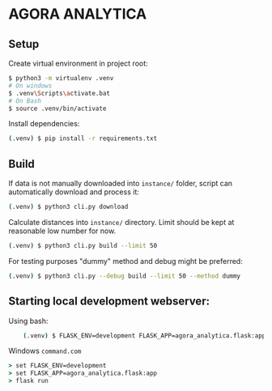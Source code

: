 # AGORA ANALYTICA

## Setup
Create virtual environment in project root:
```bash
$ python3 -m virtualenv .venv
# On windows
$ .venv\Scripts\activate.bat
# On Bash
$ source .venv/bin/activate
```

Install dependencies:
```bash
(.venv) $ pip install -r requirements.txt
```

## Build
If data is not manually downloaded into `instance/` folder, script can automatically download and process it:
```bash
(.venv) $ python3 cli.py download
```

Calculate distances into `instance/` directory. Limit should be kept at reasonable low number for now.
```bash
(.venv) $ python3 cli.py build --limit 50
```

For testing purposes "dummy" method and debug might be preferred:
```bash
(.venv) $ python3 cli.py --debug build --limit 50 --method dummy
```

## Starting local development webserver:

Using bash:
```bash
    (.venv) $ FLASK_ENV=development FLASK_APP=agora_analytica.flask:app flask run
```

Windows ``command.com``

```cmd
> set FLASK_ENV=development
> set FLASK_APP=agora_analytica.flask:app
> flask run
```
